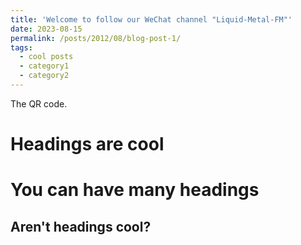 ```yaml
---
title: 'Welcome to follow our WeChat channel "Liquid-Metal-FM"'
date: 2023-08-15
permalink: /posts/2012/08/blog-post-1/
tags:
  - cool posts
  - category1
  - category2
---
```


The QR code.

Headings are cool
======

You can have many headings
======

Aren't headings cool?
------
